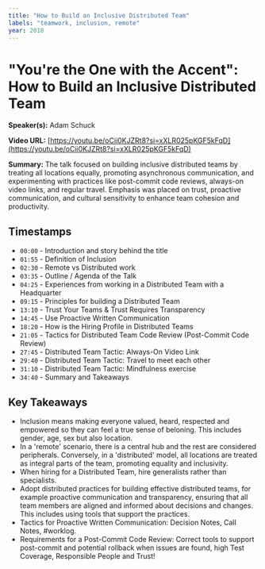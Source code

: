 ```yaml
---
title: "How to Build an Inclusive Distributed Team"
labels: "teamwork, inclusion, remote"
year: 2018
---
```


# "You're the One with the Accent": How to Build an Inclusive Distributed Team

**Speaker(s):** Adam Schuck

**Video URL:** [https://youtu.be/oCii0KJZRt8?si=xXLR025pKGF5kFqD](https://youtu.be/oCii0KJZRt8?si=xXLR025pKGF5kFqD)

**Summary:** The talk focused on building inclusive distributed teams by treating all locations equally, promoting asynchronous communication, and experimenting with practices like post-commit code reviews, always-on video links, and regular travel. Emphasis was placed on trust, proactive communication, and cultural sensitivity to enhance team cohesion and productivity.

## Timestamps

- `00:00` - Introduction and story behind the title
- `01:55` - Definition of Inclusion
- `02:30` - Remote vs Distributed work
- `03:35` - Outline / Agenda of the Talk
- `04:25` - Experiences from working in a Distributed Team with a Headquarter
- `09:15` - Principles for building a Distributed Team
- `13:10` - Trust Your Teams & Trust Requires Transparency
- `14:45` - Use Proactive Written Communication
- `18:20` - How is the Hiring Profile in Distributed Teams
- `21:05` - Tactics for Distributed Team Code Review (Post-Commit Code Review)
- `27:45` - Distributed Team Tactic: Always-On Video Link
- `29:40` - Distributed Team Tactic: Travel to meet each other
- `31:10` - Distributed Team Tactic: Mindfulness exercise
- `34:40` - Summary and Takeaways

## Key Takeaways

- Inclusion means making everyone valued, heard, respected and empowered so they can feel a true sense of beloning. This includes gender, age, sex but also location.
- In a 'remote' scenario, there is a central hub and the rest are considered peripherals. Conversely, in a 'distributed' model, all locations are treated as integral parts of the team, promoting equality and inclusivity.
- When hiring for a Distributed Team, hire generalists rather than specialists.
- Adopt distributed practices for building effective distributed teams, for example proactive communication and transparency, ensuring that all team members are aligned and informed about decisions and changes. This includes using tools that support the practices.
- Tactics for Proactive Written Communication: Decision Notes, Call Notes, #worklog.
- Requirements for a Post-Commit Code Review: Correct tools to support post-commit and potential rollback when issues are found, high Test Coverage, Responsible People and Trust!
